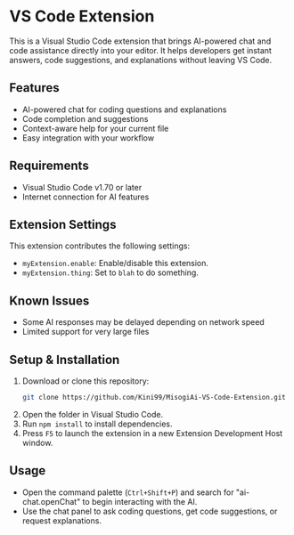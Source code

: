 # VS Code Extension

This is a Visual Studio Code extension that brings AI-powered chat and code assistance directly into your editor. It helps developers get instant answers, code suggestions, and explanations without leaving VS Code.

## Features

- AI-powered chat for coding questions and explanations
- Code completion and suggestions
- Context-aware help for your current file
- Easy integration with your workflow

## Requirements

- Visual Studio Code v1.70 or later
- Internet connection for AI features

## Extension Settings

This extension contributes the following settings:

* `myExtension.enable`: Enable/disable this extension.
* `myExtension.thing`: Set to `blah` to do something.

## Known Issues

- Some AI responses may be delayed depending on network speed
- Limited support for very large files

## Setup & Installation

1. Download or clone this repository:
   ```sh
   git clone https://github.com/Kini99/MisogiAi-VS-Code-Extension.git
   ```
2. Open the folder in Visual Studio Code.
3. Run `npm install` to install dependencies.
4. Press `F5` to launch the extension in a new Extension Development Host window.

## Usage

- Open the command palette (`Ctrl+Shift+P`) and search for "ai-chat.openChat" to begin interacting with the AI.
- Use the chat panel to ask coding questions, get code suggestions, or request explanations.


